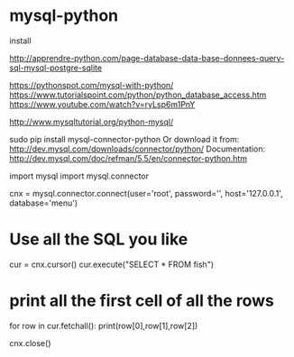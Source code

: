 # mysql-python
install

http://apprendre-python.com/page-database-data-base-donnees-query-sql-mysql-postgre-sqlite

https://pythonspot.com/mysql-with-python/
https://www.tutorialspoint.com/python/python_database_access.htm
https://www.youtube.com/watch?v=ryLsp6m1PnY

http://www.mysqltutorial.org/python-mysql/

sudo pip install mysql-connector-python
Or download it from: http://dev.mysql.com/downloads/connector/python/
Documentation: http://dev.mysql.com/doc/refman/5.5/en/connector-python.htm

import mysql
import mysql.connector

cnx = mysql.connector.connect(user='root', password='',
                              host='127.0.0.1',
                              database='menu')


# Use all the SQL you like
cur = cnx.cursor()
cur.execute("SELECT * FROM fish")

# print all the first cell of all the rows
for row in cur.fetchall():
    print(row[0],row[1],row[2])

cnx.close()

